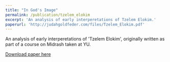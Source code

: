 ```yaml
---
title: "In God's Image"
permalink: /publication/tzelem_elokim
excerpt: 'An analysis of early interperetations of Tzelem Elokim.'
paperurl: 'http://judahgoldfeder.com/files/Tzelem_Elokim.pdf'
---
```

An analysis of early interperetations of 'Tzelem Elokim', originally written as part of a course on Midrash taken at YU.

[Download paper here](http://judahgoldfeder.com/files/Tzelem_Elokim.pdf)

<object data="../files/Tzelem_Elokim.pdf" width="1000" height="1000" type='application/pdf'></object>


